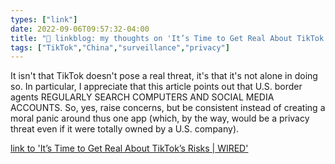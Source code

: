 ```yaml
---
types: ["link"]
date: 2022-09-06T09:57:32-04:00
title: "🔗 linkblog: my thoughts on 'It’s Time to Get Real About TikTok’s Risks | WIRED'"
tags: ["TikTok","China","surveillance","privacy"]
---
```

It isn't that TikTok doesn't pose a real threat, it's that it's not alone in doing so. In particular, I appreciate that this article points out that U.S. border agents REGULARLY SEARCH COMPUTERS AND SOCIAL MEDIA ACCOUNTS. So, yes, raise concerns, but be consistent instead of creating a moral panic around thus one app (which, by the way, would be a privacy threat even if it were totally owned by a U.S. company).
 

[link to 'It’s Time to Get Real About TikTok’s Risks | WIRED'](https://www.wired.com/story/tiktok-nationa-security-threat-why/)
